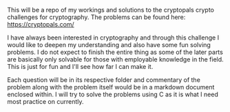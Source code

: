 This will be a repo of my workings and solutions to the cryptopals crypto challenges for 
cryptography. The problems can be found here: https://cryptopals.com/

I have always been interested in cryptography and through this challenge I would like to 
deepen my understanding and also have some fun solving problems. I do not expect to finish
the entire thing as some of the later parts are basically only solvable for those with
employable knowledge in the field. This is just for fun and I'll see how far I can make it.

Each question will be in its respective folder and commentary of the problem along with the
problem itself would be in a markdown document enclosed within. I will try to solve the 
problems using C as it is what I need most practice on currently.